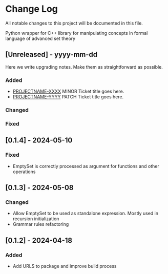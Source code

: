# Change Log

All notable changes to this project will be documented in this file.

Python wrapper for C++ library for manipulating concepts in formal language of advanced set theory

## [Unreleased] - yyyy-mm-dd

Here we write upgrading notes. Make them as straightforward as possible.

### Added

- [PROJECTNAME-XXXX](http://tickets.projectname.com/browse/PROJECTNAME-XXXX)
  MINOR Ticket title goes here.
- [PROJECTNAME-YYYY](http://tickets.projectname.com/browse/PROJECTNAME-YYYY)
  PATCH Ticket title goes here.

### Changed

### Fixed

## [0.1.4] - 2024-05-10

### Fixed

- EmptySet is correctly processed as argument for functions and other operations

## [0.1.3] - 2024-05-08

### Changed

- Allow EmptySet to be used as standalone expression. Mostly used in recursion initialization
- Grammar rules refactoring

## [0.1.2] - 2024-04-18

### Added

- Add URLS to package and improve build process
